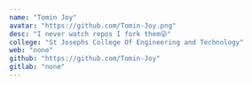 ```yaml
---
name: "Tomin Joy"
avatar: "https://github.com/Tomin-Joy.png"
desc: "I never watch repos I fork them😜"
college: "St Josephs College Of Engineering and Technology"
web: "none"
github: "https://github.com/Tomin-Joy"
gitlab: "none"
---
```

